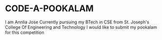 # CODE-A-POOKALAM
I am Annlia Jose 
Currently pursuing my BTech in CSE from St. Joseph's College Of Engineering and Technology
I would like to submit my pookalam for this competition

